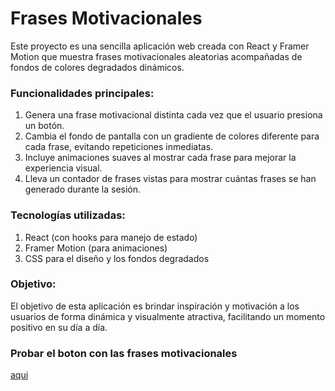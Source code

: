 # Frases Motivacionales

Este proyecto es una sencilla aplicación web creada con React y Framer Motion que muestra frases motivacionales aleatorias acompañadas de fondos de colores degradados dinámicos.

### Funcionalidades principales:

1. Genera una frase motivacional distinta cada vez que el usuario presiona un botón.
2. Cambia el fondo de pantalla con un gradiente de colores diferente para cada frase, evitando repeticiones inmediatas.
3. Incluye animaciones suaves al mostrar cada frase para mejorar la experiencia visual.
4. Lleva un contador de frases vistas para mostrar cuántas frases se han generado durante la sesión.

### Tecnologías utilizadas:

1. React (con hooks para manejo de estado)
2. Framer Motion (para animaciones)
3. CSS para el diseño y los fondos degradados

### Objetivo:

El objetivo de esta aplicación es brindar inspiración y motivación a los usuarios de forma dinámica y visualmente atractiva, facilitando un momento positivo en su día a día.

### Probar el boton con las frases motivacionales
[aqui](https://frase-motivacional.netlify.app/)
